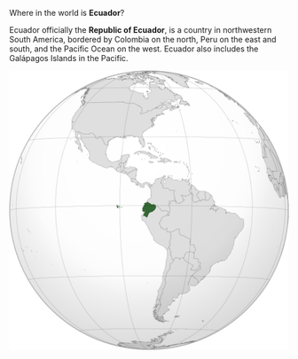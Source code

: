 Where in the world is **Ecuador**?
<!--question-->
Ecuador officially the **Republic of Ecuador**, is a country in northwestern South America, bordered by Colombia on the north, Peru on the east and south, and the Pacific Ocean on the west. Ecuador also includes the Galápagos Islands in the Pacific.

![Map of Ecuador](images/ECU_orthographic.svg)